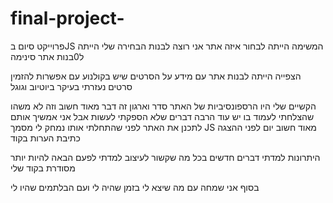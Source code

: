 # final-project-
פרוייקט סיום בJS
המשימה הייתה לבחור איזה אתר אני רוצה לבנות 
הבחירה שלי הייתה ל0בנות אתר סינימה 

הצפייה הייתה לבנות אתר עם מידע על הסרטים שיש בקולנוע 
עם אפשרות להזמין סרטים 
נעזרתי בעיקר ביוטיוב וגוגל 

הקשיים שלי היו
הרספונסיביות של האתר 
סדר וארגון זה דבר מאוד חשוב וזה לא משהו שהצלחתי לעמוד בו 
יש עוד הרבה דברים שלא הספקתי לעשות אבל אני אמשיך אותם
לתכנן את האתר לפני שהתחלתי אותו
נמחק לי מסמך JS מאוד חשוב יום לפני ההצגה
כתיבת הערות בקוד 


 היתרונות
 למדתי דברים חדשים בכל מה שקשור לעיצוב 
למדתי לפעם הבאה להיות יותר מסודרת בקוד שלי

 
בסוף אני שמחה עם מה שיצא לי בזמן שהיה לי ועם הבלתמים שהיו לי  

